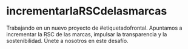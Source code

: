 # incrementarlaRSCdelasmarcas
Trabajando en un nuevo proyecto de #etiquetadofrontal. Apuntamos a incrementar la RSC de las marcas, impulsar la transparencia y la sostenibilidad. Únete a nosotros en este desafío.

